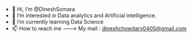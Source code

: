 - 👋 Hi, I’m @DineshSomara
- 👀 I’m interested in Data analytics and Artificial intelligence.
- 🌱 I’m currently learning Data Science
- 📫 How to reach me ---> My mail : dineshchowdary0405@gmail.com

<!---
DineshSomara/DineshSomara is a ✨ special ✨ repository because its `README.md` (this file) appears on your GitHub profile.
You can click the Preview link to take a look at your changes.
--->
